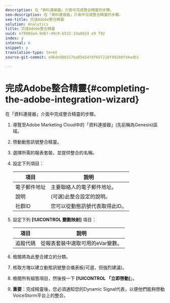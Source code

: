 ```yaml
---
description: 在「資料連接器」介面中完成整合精靈的步驟。
seo-description: 在「資料連接器」介面中完成整合精靈的步驟。
seo-title: 完成Adobe整合精靈
solution: Analytics
title: 完成Adobe整合精靈
uuid: e7908da4-9d67-49c9-b532-33a8824 e9 f92
index: y
internal: n
snippet: y
translation-type: tm+mt
source-git-commit: e96de98b3176a05654fdf697210f992b0fd4adb1

---
```



# 完成Adobe整合精靈{#completing-the-adobe-integration-wizard}

在「資料連接器」介面中完成整合精靈的步驟。

1. 導覽至Adobe Marketing Cloud中的「資料連接器」(先前稱為Genesis)區域。
1. 啓動動態訊號整合精靈。
1. 選擇所需的報表套裝，並提供整合的名稱。
1. 設定下列項目：

   | 項目 | 說明 |
   |---|---|
   | 電子郵件地址 | 主要聯絡人的電子郵件地址。 |
   | 說明 | (可選)此整合設定的說明。 |
   | 社群ID | 您可以從動態訊號代表取得此ID。 |

1. 設定下列 **[!UICONTROL 變數映射]** 項目：

   | 項目 | 說明 |
   |---|---|
   | 追蹤代碼 | 從報表套裝中選取可用的eVar變數。 |

1. 檢閱將為此整合建立的分類。
1. 核取方塊以建立動態訊號整合儀表板(可選，但強烈建議)。
1. 檢閱所有組態項目，然後按一下 **[!UICONTROL 「立即啓動]**」。
1. **重要**：完成精靈後，您必須通知您的Dynamic Signal代表，以便他們能夠啓動VoiceStorm平台上的整合。

